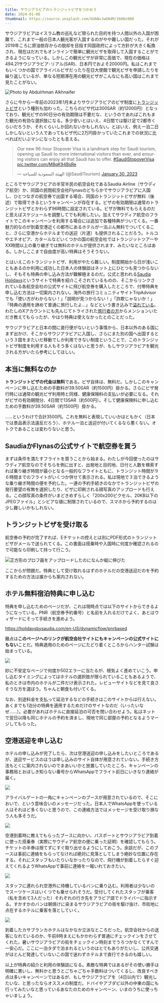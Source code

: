 ```yaml
---
title: サウジアラビアのトランジットビザをつかおう
date: 2024-01-08
thumbnail: https://source.unsplash.com/kUANvJwGN4M/1600x900
---
```


サウジアラビアはイスラム教の巡礼など限られた目的を持つ人間以外の入国が困難で、これまで一般の日本人観光客が入国するのがやや難しい国だった。それが2019年ころに原油依存からの脱却を目指す同国政府によって方針が大きく転換され、現在はだれでもオンラインで簡単に観光ビザを取得して入国することができるようになっている。しかしこの観光ビザが非常に高価で、現在の価格は494.21サウジアラビア･リアル(SAR)、日本円でおよそ20000円。私はこれまでもいくつかの国でアライバルビザだったり在日大使館で観光ビザを申請したりを繰り返しているが、単なる短期滞在用の観光ビザがこんなにも高い国はこれまで見たことがない。

![Photo by Abdulrhman Alkhnaifer](https://source.unsplash.com/kUANvJwGN4M/1600x900)

さらに今から一年前の2023年1月末よりサウジアラビアのビザ制度に[トランジットビザ](https://www.my.gov.sa/wps/portal/snp/servicesDirectory/servicedetails/8474/)という種別も加わった。こちらのビザ代は300SAR（約12000円）となっており、観光ビザの90日分の有効期限は不要だな、というのであればこれもまた観光の有効な選択肢になる。多少安いとはいえ、4日間では駆け足で2都市くらいだろうか、それくらいしか回れないかもしれない。とはいえ、例え一泊二日しかしないという人であってもビザ代に2万円掛かっていたこれまでの状況に比べればだいぶマシになったとも言える。

<blockquote class="twitter-tweet"><p lang="en" dir="ltr">Our new 96-hour Stopover Visa is a landmark step for Saudi tourism, opening up Saudi to more international visitors than ever, and ensuring visitors can enjoy all that Saudi has to offer. <a href="https://twitter.com/hashtag/SaudiStopoverVisa?src=hash&amp;ref_src=twsrc%5Etfw">#SaudiStopoverVisa</a> <a href="https://t.co/M8qK94BsRe">pic.twitter.com/M8qK94BsRe</a></p>&mdash; الهيئة السعودية للسياحة (@SaudiTourism) <a href="https://twitter.com/SaudiTourism/status/1620135259705860096?ref_src=twsrc%5Etfw">January 30, 2023</a></blockquote> <script async src="https://platform.twitter.com/widgets.js" charset="utf-8"></script>

ところでサウジアラビアの半官半民の航空会社であるSaudia Airline（サウディア航空）か、同国の民間航空会社Flynasのどちらかでサウジアラビアに入国し、ひとつなぎの航空券で出国する場合、同国のトランジットビザが無料（後述）で取得できるというキャンペーンが存在する。ビザの有効期限は通常のトランジットビザとかわらず96時間に設定されている。ビザが無料でもらえるのだと思えばスケジュールを調整してでも利用したい。加えてサウディア航空のフライトでこのキャンペーンを利用する場合には追加で各種特典がついてくる。一番魅力的なのが到着空港近くの都市にあるホテルが一泊ぶん無料でついてくること、さらに空港からホテルまでの送迎（片道）も提供されることだろう。トルコやエチオピア、カタールなどいくつかの国の航空会社ではトランジットツアーやXX時間以上の乗り継ぎでは無料のホテルが提供されます、みたいなところはある。しかしここまで自由度が高い特典はそうそうない。

とはいえこのトランジットビザ、利用がやたら難しい。制度開始から日が浅いこともあるのか利用に成功した日本人の体験談はネット上にひとつも見つからないし、そもそも特典の申し込み方法が難解極まるのだ。公式と思われる[Saudia Holidays](https://www.visitsaudi.com/en/saudi-stopover)というサイトで特典を紹介こそされているものの、そこからリンクされている各航空会社の公式サイトに飛び航空券を購入したところで、付帯特典を申し込む方法は一切案内されない。海外の旅行コミュニティサイトTripAdvisorでも「使い方がわからない！」「説明が見つからない！」「詐欺じゃないか！」「特典の適用を諦めて普通に旅行したよ…」などという書き込みで[溢れている](https://www.tripadvisor.com/ShowTopic-g293991-i4477-k14303960-Free_one_night_hotel_when_booking_fly_with_saudia-Saudi_Arabia.html)。わたしのXアカウントにも先んじてトライされた[旅行者の方](https://x.com/OE0UryriTUtpdBQ/status/1738226802190098530?s=20)からメンションいただき教えてもらったが、やはり特典は使えなかったとのことだった。

サウジアラビアと日本の間に直行便がないという事情から、日本以外のある国にまず出かけ、そこからサウジアラビアに入国し、さらにまた別の国へ出国するという３国をまたいだ移動でしか利用できない制度ということで、このトランジットビザ制度を利用する人もそう多くはないと思うが、もしサウジアラビアを観光される方がいたら参考にしてほしい。

## 本当に無料なのか

**トランジットビザの代金は無料**である。ビザ自体は、無料だ。しかしこのキャンペーンに申し込むための手数料が39.50SAR（約1500円）掛かる。さらにビザ発行時には通常の観光ビザ利用時と同様、健康保険料の支払いが必要になる。それがビザの有効期間分、4日間で13SAR（約500円）。そして健康保険料に申し込むための手数料が39.50SAR（約1500円）掛かる。

……というわけで合計3500円。これを無料と表現していいかはともかく（日本では景品表示法違反だろう）、ホテル一泊と送迎が付いてくるなら悪くない。オトクであることは変わりないと思う。

## SaudiaかFlynasの公式サイトで航空券を買う

まずは条件を満たすフライトを買うことから始まる。わたしが今回使ったのはサウディア航空なのでそちらを例に出すと、出発地と目的地、日付と人数を検索すれば乗り継ぎ時間が最小となる一般的なフライトともに、トランジット時間が９６時間までのフライトがいくつか併せて表示される。私は現地で３泊できるような乗り継ぎ時間の便を予約した。一連の予約手続きのなかでトランジットビザの発行要望の有無を選択したり、ビザに印刷される顔写真のアップロードも行える。この顔写真の条件がいまどきめずらしく「200x200ピクセル、20KB以下のJPEGファイル」とシビアな値に制限されているので、スマホから予約するのは少し難しいかもしれない。

## トランジットビザを受け取る

航空券の予約が完了すれば、Eチケットの控えとは別にPDF形式のトランジットビザがメールで送られてくる。この書面は搭乗時や入国時に何度か確認されるので可能なら印刷して持って行こう。

![正方形のプロフ画をアップロードしたのになんか縦に伸びた](https://img.xar.sh/73088d11e824c84d.jpeg)

ここからが問題だ。特典として受け取れるはずのホテルだの空港送迎だのを予約するための方法は誰からも案内されない。

## ホテル無料宿泊特典に申し込む

特典を申し込むためのページだが、これは現時点では以下のサイトからできるようになっている。PNR（航空券予約番号）と名前を入れるだけでよく、あとはウィザードにそって手続きを進めよう。

<https://holidaysbysaudia.com/en-US/dynamicflow/pnrbased>

難点は**このページへのリンクが航空会社サイトにもキャンペーンの公式サイトにもない**ことだ。特典適用のためのページにたどり着くところからハンター試験は始まっている。

![](https://img.xar.sh/ea421a8a2fc02e9b.png)

妙に不安定なページで何度か502エラーに当たるが、根気よく進めていこう。申し込むタイミングによってはホテルの選択肢が限られていることもあるようで、私のときは市内のホテルが二件だけ表示された。レビューサイトなどを見て良さそうな方を選ぼう。ちゃんと朝食も付いてくる。

なお、別途料金を支払って延泊するなどの手続きはこのサイトからは行えない。あくまでも1泊分の特典を適用するためだけのサイトなのだ（いったいなぜ……）。必要があればホテルに直接延泊の可否を問い合わせよう。私はネットで翌日以降も同じホテルの予約を済まし、現地で同じ部屋の予約となるようマージしてもらった。

## 空港送迎を申し込む

ホテルの申し込みが完了したら、次は空港送迎の申し込みをしたいところであるが、送迎サービスのほうは申し込みのサイト自体が用意されていない。手続き方法もとくに案内されないのでまあいいかと放置していたところ、キャンペーンの事務局とおぼしき知らない番号からWhatsAppでフライト前日にいきなり連絡が届く。

![](https://img.xar.sh/9053df88a6b34706.png)

アライバルゲートの一角にキャンペーンのブースが用意されているので、そこにおいで、という意味合いのメッセージだった。日本人でWhatsAppを使っている人はそれほど多くないと思うので、この連絡方法ではメッセージを受け取り損なう人も多そうだ。

![](https://img.xar.sh/5e410e9f045d966e.jpeg)

空港到着時に教えてもらったブースに向かい、パスポートとサウジアラビア到着に使った搭乗券（実際にサウディア航空の便に乗った証明）を確認してもらう。チケットの半券は捨てずにすぐ取り出せるようにしておこう。余談だが、このブースは事前に連絡をもらってなければ絶対に見落としてしまう絶妙な位置に存在する。それにスタッフもいたりいなかったりなので、飛行機が到着したらすぐ迎えてくれるようWhatsAppで事前に連絡を一報いれておきたい。

![](https://img.xar.sh/056672a769f3e3ec.jpeg)

スタッフに連れられ空港外に待機しているバンに乗り込む。利用者は少ないのでスーツケースはいくつでも乗せられそうだ。受付してくれたスタッフが乗客（私を含めて3人だった）それぞれの行き先をアラビア語でドライバーに指示する。すかすかのバンは朝焼けに染まるサウジアラビアの街を駆け抜け、市街地に点在するホテルに乗客を落としていく。

![](https://img.xar.sh/44e542f3fc60fecd.jpeg)

到着したカサブランカホテルはなかなか立派なところだった。航空会社からの送客になれているのか、午前8時まえにもかかわらず普通にチェックインをさせてくれた。暑いサウジアラビアの街をチェックイン時刻までうろつかなくてすんで一安心だ。ここに一泊タダで泊まれるというのはとてもありがたいし、公共交通がほとんど発達していないこの国で迷わずホテルまで直行できるのも嬉しい。

以上が特典の紹介と利用の体験談になる。素敵な特典ではあるがその使い勝手は明確に悪いし、無料かと思うとごちゃごちゃ手数料はついてくるし、改良すべき点は多いキャンペーンではあるが、もしサウジアラビアを（4日以内で）観光したいな、と思ったならオススメの制度だ。ドバイやアブダビ以外の中東の国にも行ってみたいなと思っているあなたのためのキャンペーン、いまのうちに使っちゃいましょう。
